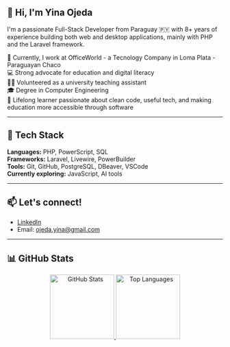 ## 👋 Hi, I'm Yina Ojeda

I'm a passionate Full-Stack Developer from Paraguay 🇵🇾 with 8+ years of experience building both web and desktop applications, mainly with PHP and the Laravel framework.

🔭 Currently, I work at OfficeWorld - a Tecnology Company in Loma Plata - Paraguayan Chaco  
💻 Strong advocate for education and digital literacy  
🧑‍🏫 Volunteered as a university teaching assistant    
🎓 Degree in Computer Engineering  
🧠 Lifelong learner passionate about clean code, useful tech, and making education more accessible through software  


---

## 🚀 Tech Stack

**Languages:** PHP, PowerScript, SQL  
**Frameworks:** Laravel, Livewire, PowerBuilder  
**Tools:** Git, GitHub, PostgreSQL, DBeaver, VSCode  
**Currently exploring:** JavaScript, AI tools  

---

## 📫 Let's connect!

- [LinkedIn](https://www.linkedin.com/in/yinaojeda)  
- Email: ojeda.yina@gmail.com

---

## 📊 GitHub Stats
<div align="center">
  <a href="https://github.com/yinaojeda" target="_blank">
    <img
      src="https://github-readme-stats.vercel.app/api?username=yinaojeda&show_icons=true&theme=dark&card_width=400&hide_rank=true"
      height="150"
      alt="GitHub Stats"
    />
  </a>
  <a href="https://github.com/yinaojeda" target="_blank">
    <img
      src="https://github-readme-stats.vercel.app/api/top-langs/?username=yinaojeda&layout=compact&theme=dark&card_width=400"
      height="150"
      alt="Top Languages"
    />
  </a>
</div> 



